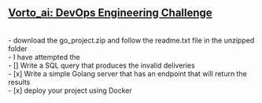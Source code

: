 ## <ins>Vorto_ai: DevOps Engineering Challenge  </ins><br/> 
<br/>
- download the go_project.zip and follow the readme.txt file in the unzipped folder <br/>
- I have attempted the <br/>
 - [] Write a SQL query that produces the invalid deliveries <br/>
 - [x] Write a simple Golang server that has an endpoint that will return the results <br/>
 - [x] deploy your project using Docker <br/>
